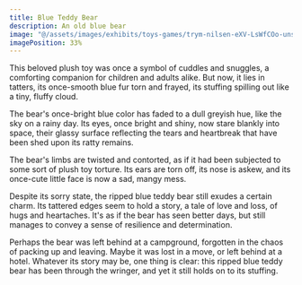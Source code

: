 ```yaml
---
title: Blue Teddy Bear
description: An old blue bear
image: "@/assets/images/exhibits/toys-games/trym-nilsen-eXV-LsWfCOo-unsplash.jpg"
imagePosition: 33%
---
```


This beloved plush toy was once a symbol of cuddles and snuggles, a comforting companion for children and adults alike. But now, it lies in tatters, its once-smooth blue fur torn and frayed, its stuffing spilling out like a tiny, fluffy cloud.

The bear's once-bright blue color has faded to a dull greyish hue, like the sky on a rainy day. Its eyes, once bright and shiny, now stare blankly into space, their glassy surface reflecting the tears and heartbreak that have been shed upon its ratty remains.

The bear's limbs are twisted and contorted, as if it had been subjected to some sort of plush toy torture. Its ears are torn off, its nose is askew, and its once-cute little face is now a sad, mangy mess.

Despite its sorry state, the ripped blue teddy bear still exudes a certain charm. Its tattered edges seem to hold a story, a tale of love and loss, of hugs and heartaches. It's as if the bear has seen better days, but still manages to convey a sense of resilience and determination.

Perhaps the bear was left behind at a campground, forgotten in the chaos of packing up and leaving. Maybe it was lost in a move, or left behind at a hotel. Whatever its story may be, one thing is clear: this ripped blue teddy bear has been through the wringer, and yet it still holds on to its stuffing.
